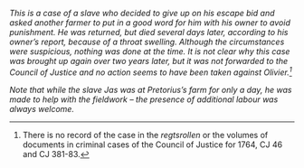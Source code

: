 *This is a case of a slave who decided to give up on his escape bid and asked another farmer to put in a good word for him with his owner to avoid punishment. He was returned, but died several days later, according to his owner’s report, because of a throat swelling. Although the circumstances were suspicious, nothing was done at the time. It is not clear why this case was brought up again over two years later, but it was not forwarded to the Council of Justice and no action seems to have been taken against Olivier.[^1]*

*Note that while the slave Jas was at Pretorius’s farm for only a day, he was made to help with the fieldwork – the presence of additional labour was always welcome.*

[^1]: There is no record of the case in the *regtsrollen* or the volumes of documents in criminal cases of the Council of Justice for 1764, CJ 46 and CJ 381-83.